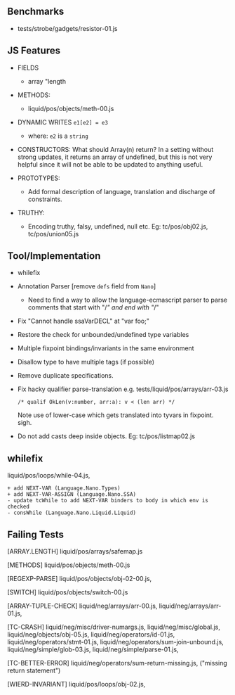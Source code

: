 Benchmarks
----------

  - tests/strobe/gadgets/resistor-01.js


JS Features
-----------

  - FIELDS
    - array "length

  - METHODS:
    - liquid/pos/objects/meth-00.js

  - DYNAMIC WRITES `e1[e2] = e3` 
    - where: `e2` is a `string`

  - CONSTRUCTORS: 
      What should Array(n) return?  In a setting without strong updates, it 
      returns an array of undefined, but this is not very helpful since it will 
      not be able to be updated to anything useful.

  - PROTOTYPES:
    - Add formal description of language, translation and discharge of constraints.

  - TRUTHY:
    - Encoding truthy, falsy, undefined, null etc.
      Eg: tc/pos/obj02.js, tc/pos/union05.js


Tool/Implementation
-------------------

  - whilefix
  
  - Annotation Parser [remove `defs` field from `Nano`]
    - Need to find a way to allow the language-ecmascript parser to parse 
      comments that start with "/*" and end with "*/"

  - Fix "Cannot handle ssaVarDECL" at "var foo;"

  - Restore the check for unbounded/undefined type variables

  - Multiple fixpoint bindings/invariants in the same environment

  - Disallow type to have multiple tags (if possible)

  - Remove duplicate specifications.

  - Fix hacky qualifier parse-translation e.g. tests/liquid/pos/arrays/arr-03.js
        
        /* qualif OkLen(v:number, arr:a): v < (len arr) */

    Note use of lower-case which gets translated into tyvars in fixpoint. sigh.

  - Do not add casts deep inside objects. Eg: tc/pos/listmap02.js 

whilefix
--------

   liquid/pos/loops/while-04.js,

    + add NEXT-VAR (Language.Nano.Types)
    + add NEXT-VAR-ASSIGN (Language.Nano.SSA)
    - update tcWhile to add NEXT-VAR binders to body in which env is checked
    - consWhile (Language.Nano.Liquid.Liquid)

Failing Tests 
-------------

[ARRAY.LENGTH]
  liquid/pos/arrays/safemap.js

[METHODS]
  liquid/pos/objects/meth-00.js

[REGEXP-PARSE]
  liquid/pos/objects/obj-02-00.js,

[SWITCH]
  liquid/pos/objects/switch-00.js

[ARRAY-TUPLE-CHECK]
 liquid/neg/arrays/arr-00.js,
 liquid/neg/arrays/arr-01.js,

[TC-CRASH]
 liquid/neg/misc/driver-numargs.js,
 liquid/neg/misc/global.js,
 liquid/neg/objects/obj-05.js,
 liquid/neg/operators/id-01.js,
 liquid/neg/operators/stmt-01.js,
 liquid/neg/operators/sum-join-unbound.js,
 liquid/neg/simple/glob-03.js,
 liquid/neg/simple/parse-01.js,

[TC-BETTER-ERROR]
 liquid/neg/operators/sum-return-missing.js, ("missing return statement")

[WIERD-INVARIANT]
 liquid/pos/loops/obj-02.js,


